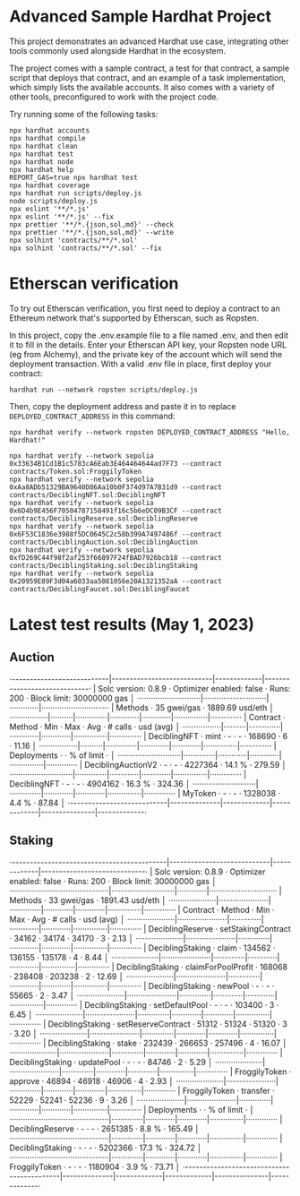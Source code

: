 # Advanced Sample Hardhat Project

This project demonstrates an advanced Hardhat use case, integrating other tools commonly used alongside Hardhat in the ecosystem.

The project comes with a sample contract, a test for that contract, a sample script that deploys that contract, and an example of a task implementation, which simply lists the available accounts. It also comes with a variety of other tools, preconfigured to work with the project code.

Try running some of the following tasks:

```shell
npx hardhat accounts
npx hardhat compile
npx hardhat clean
npx hardhat test
npx hardhat node
npx hardhat help
REPORT_GAS=true npx hardhat test
npx hardhat coverage
npx hardhat run scripts/deploy.js
node scripts/deploy.js
npx eslint '**/*.js'
npx eslint '**/*.js' --fix
npx prettier '**/*.{json,sol,md}' --check
npx prettier '**/*.{json,sol,md}' --write
npx solhint 'contracts/**/*.sol'
npx solhint 'contracts/**/*.sol' --fix
```

# Etherscan verification

To try out Etherscan verification, you first need to deploy a contract to an Ethereum network that's supported by Etherscan, such as Ropsten.

In this project, copy the .env.example file to a file named .env, and then edit it to fill in the details. Enter your Etherscan API key, your Ropsten node URL (eg from Alchemy), and the private key of the account which will send the deployment transaction. With a valid .env file in place, first deploy your contract:

```shell
hardhat run --network ropsten scripts/deploy.js
```

Then, copy the deployment address and paste it in to replace `DEPLOYED_CONTRACT_ADDRESS` in this command:

```shell
npx hardhat verify --network ropsten DEPLOYED_CONTRACT_ADDRESS "Hello, Hardhat!"
```
```
npx hardhat verify --network sepolia 0x33634B1Cd1B1c5783cA6Eab3E464464644ad7F73 --contract contracts/Token.sol:FroggilyToken
npx hardhat verify --network sepolia 0xAa8ADb51329BA9640D86Aa10b0F374d97A7B31d9 --contract contracts/DeciblingNFT.sol:DeciblingNFT
npx hardhat verify --network sepolia 0x6D4b9E456F70504787158491f16c5b6eDC09B3CF --contract contracts/DeciblingReserve.sol:DeciblingReserve
npx hardhat verify --network sepolia 0x6F53C1836e3988f5DC0645C2c58b399A7497486f --contract contracts/DeciblingAuction.sol:DeciblingAuction
npx hardhat verify --network sepolia 0xfD269C44f98f2af253f66897F24fBAD7926bcb18 --contract contracts/DeciblingStaking.sol:DeciblingStaking
npx hardhat verify --network sepolia 0x20959E89F3d04a6033aa5081056e20A1321352aA --contract contracts/DeciblingFaucet.sol:DeciblingFaucet
```

# Latest test results (May 1, 2023)
## Auction
·---------------------------|----------------------------|-------------|-----------------------------·
|    Solc version: 0.8.9    ·  Optimizer enabled: false  ·  Runs: 200  ·  Block limit: 30000000 gas  │
····························|····························|·············|······························
|  Methods                  ·               35 gwei/gas                ·       1889.69 usd/eth       │
·················|··········|··············|·············|·············|···············|··············
|  Contract      ·  Method  ·  Min         ·  Max        ·  Avg        ·  # calls      ·  usd (avg)  │
·················|··········|··············|·············|·············|···············|··············
|  DeciblingNFT  ·  mint    ·           -  ·          -  ·     168690  ·            6  ·      11.16  │
·················|··········|··············|·············|·············|···············|··············
|  Deployments              ·                                          ·  % of limit   ·             │
····························|··············|·············|·············|···············|··············
|  DeciblingAuctionV2       ·           -  ·          -  ·    4227364  ·       14.1 %  ·     279.59  │
····························|··············|·············|·············|···············|··············
|  DeciblingNFT             ·           -  ·          -  ·    4904162  ·       16.3 %  ·     324.36  │
····························|··············|·············|·············|···············|··············
|  MyToken                  ·           -  ·          -  ·    1328038  ·        4.4 %  ·      87.84  │
·---------------------------|--------------|-------------|-------------|---------------|-------------·

## Staking
·-------------------------------------------|----------------------------|-------------|-----------------------------·
|            Solc version: 0.8.9            ·  Optimizer enabled: false  ·  Runs: 200  ·  Block limit: 30000000 gas  │
············································|····························|·············|······························
|  Methods                                  ·               33 gwei/gas                ·       1891.43 usd/eth       │
·····················|······················|··············|·············|·············|···············|··············
|  Contract          ·  Method              ·  Min         ·  Max        ·  Avg        ·  # calls      ·  usd (avg)  │
·····················|······················|··············|·············|·············|···············|··············
|  DeciblingReserve  ·  setStakingContract  ·       34162  ·      34174  ·      34170  ·            3  ·       2.13  │
·····················|······················|··············|·············|·············|···············|··············
|  DeciblingStaking  ·  claim               ·      134562  ·     136155  ·     135178  ·            4  ·       8.44  │
·····················|······················|··············|·············|·············|···············|··············
|  DeciblingStaking  ·  claimForPoolProfit  ·      168068  ·     238408  ·     203238  ·            2  ·      12.69  │
·····················|······················|··············|·············|·············|···············|··············
|  DeciblingStaking  ·  newPool             ·           -  ·          -  ·      55665  ·            2  ·       3.47  │
·····················|······················|··············|·············|·············|···············|··············
|  DeciblingStaking  ·  setDefaultPool      ·           -  ·          -  ·     103400  ·            3  ·       6.45  │
·····················|······················|··············|·············|·············|···············|··············
|  DeciblingStaking  ·  setReserveContract  ·       51312  ·      51324  ·      51320  ·            3  ·       3.20  │
·····················|······················|··············|·············|·············|···············|··············
|  DeciblingStaking  ·  stake               ·      232439  ·     266653  ·     257496  ·            4  ·      16.07  │
·····················|······················|··············|·············|·············|···············|··············
|  DeciblingStaking  ·  updatePool          ·           -  ·          -  ·      84746  ·            2  ·       5.29  │
·····················|······················|··············|·············|·············|···············|··············
|  FroggilyToken     ·  approve             ·       46894  ·      46918  ·      46906  ·            4  ·       2.93  │
·····················|······················|··············|·············|·············|···············|··············
|  FroggilyToken     ·  transfer            ·       52229  ·      52241  ·      52236  ·            9  ·       3.26  │
·····················|······················|··············|·············|·············|···············|··············
|  Deployments                              ·                                          ·  % of limit   ·             │
············································|··············|·············|·············|···············|··············
|  DeciblingReserve                         ·           -  ·          -  ·    2651385  ·        8.8 %  ·     165.49  │
············································|··············|·············|·············|···············|··············
|  DeciblingStaking                         ·           -  ·          -  ·    5202366  ·       17.3 %  ·     324.72  │
············································|··············|·············|·············|···············|··············
|  FroggilyToken                            ·           -  ·          -  ·    1180904  ·        3.9 %  ·      73.71  │
·-------------------------------------------|--------------|-------------|-------------|---------------|-------------·